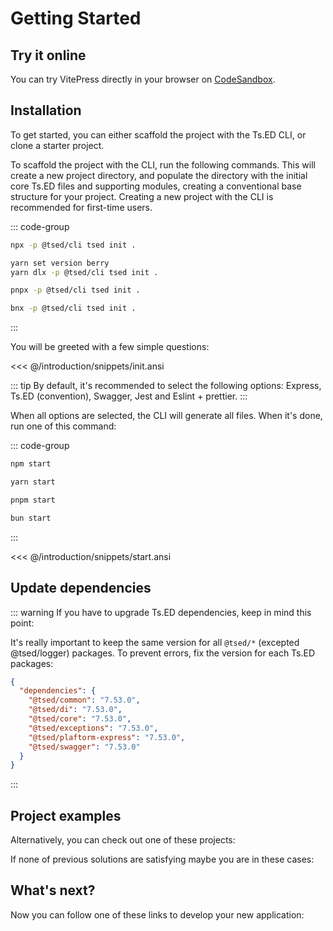 # Getting Started
## Try it online

You can try VitePress directly in your browser on [CodeSandbox](https://codesandbox.io/p/devbox/tsed-mongoose-example-omkbm).

## Installation

To get started, you can either scaffold the project with the Ts.ED CLI, or clone a starter project.

To scaffold the project with the CLI, run the following commands. This will create a new project directory,
and populate the directory with the initial core Ts.ED files and supporting modules, creating a conventional base structure for your project.
Creating a new project with the CLI is recommended for first-time users.

::: code-group

```sh [npm]
npx -p @tsed/cli tsed init .
```

```sh [yarn]
yarn set version berry
yarn dlx -p @tsed/cli tsed init .
```

```sh [pnpm]
pnpx -p @tsed/cli tsed init .
```

```sh [bun]
bnx -p @tsed/cli tsed init .
```
:::

You will be greeted with a few simple questions:

<<< @/introduction/snippets/init.ansi

::: tip
By default, it's recommended to select the following options: Express, Ts.ED (convention), Swagger, Jest and Eslint + prettier.
:::

When all options are selected, the CLI will generate all files.
When it's done, run one of this command:

::: code-group

```sh [npm]
npm start
```

```sh [yarn]
yarn start
```

```sh [pnpm]
pnpm start
```

```sh [bun]
bun start
```

:::

<<< @/introduction/snippets/start.ansi

## Update dependencies

::: warning
If you have to upgrade Ts.ED dependencies, keep in mind this point:

It's really important to keep the same version for all `@tsed/*` (excepted @tsed/logger) packages.
To prevent errors, fix the version for each Ts.ED packages:

```json
{
  "dependencies": {
    "@tsed/common": "7.53.0",
    "@tsed/di": "7.53.0",
    "@tsed/core": "7.53.0",
    "@tsed/exceptions": "7.53.0",
    "@tsed/plaftorm-express": "7.53.0",
    "@tsed/swagger": "7.53.0"
  }
}
```

:::

## Project examples

Alternatively, you can check out one of these projects:

[//]: # (<Projects type="projects" />)

If none of previous solutions are satisfying maybe you are in these cases:

[//]: # (- [I want to migrate my application from Ts.ED v6]&#40;/getting-started/migration-from-v6.md&#41;)

[//]: # (- [I want to migrate my application from Express.js]&#40;/getting-started/migrate-from-express.md&#41;)

## What's next?

Now you can follow one of these links to develop your new application:

[//]: # (- [Create your first controller]&#40;/getting-started/create-your-first-controller.md&#41;)

[//]: # (- [Change server configuration]&#40;/docs/configuration.md&#41;)

[//]: # (- [Load configuration from files]&#40;/docs/configuration.md&#41;)

[//]: # (- [What is the Platform API]&#40;/docs/platform-api.md&#41;)

